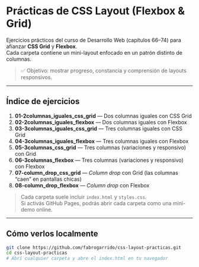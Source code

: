 # Prácticas de CSS Layout (Flexbox & Grid)

Ejercicios prácticos del curso de Desarrollo Web (capítulos 66–74) para afianzar **CSS Grid** y **Flexbox**.  
Cada carpeta contiene un mini-layout enfocado en un patrón distinto de columnas.

> ✅ Objetivo: mostrar progreso, constancia y comprensión de layouts responsivos.

---

## Índice de ejercicios

1. **01-2columnas_iguales_css_grid** — Dos columnas iguales con CSS Grid  
2. **02-2columnas_iguales_flexbox** — Dos columnas iguales con Flexbox  
3. **03-3columnas_iguales_css_grid** — Tres columnas iguales con CSS Grid  
4. **04-3columnas_iguales_flexbox** — Tres columnas iguales con Flexbox  
5. **05-3columnas_css_grid** — Tres columnas (variaciones y responsivo) con Grid  
6. **06-3columnas_flexbox** — Tres columnas (variaciones y responsivo) con Flexbox  
7. **07-column_drop_css_grid** — *Column drop* con Grid (las columnas “caen” en pantallas chicas)  
8. **08-column_drop_flexbox** — *Column drop* con Flexbox

> Cada carpeta suele incluir `index.html` y `styles.css`.  
> Si activás GitHub Pages, podrás abrir cada carpeta como una mini-demo online.

---

## Cómo verlos localmente

```bash
git clone https://github.com/fabrogarrido/css-layout-practicas.git
cd css-layout-practicas
# Abrí cualquier carpeta y abre el index.html en tu navegador

